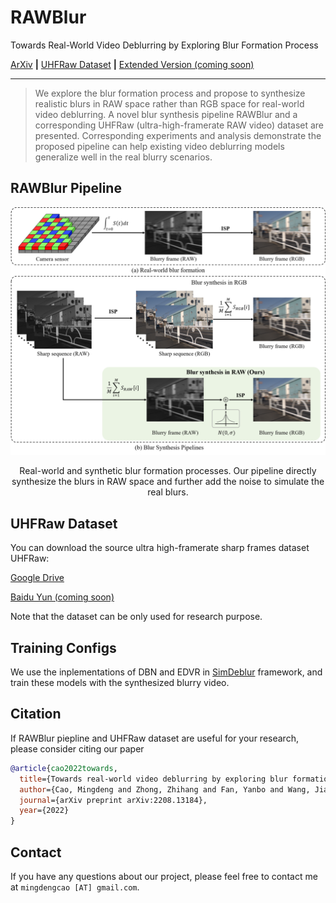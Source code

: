# RAWBlur
Towards Real-World Video Deblurring by Exploring Blur Formation Process

[ArXiv](https://arxiv.org/abs/2208.13184) **|** [UHFRaw Dataset](https://drive.google.com/drive/folders/1hlxTVizoH8-AJGMbS_d-LRRdivSPIvcz?usp=share_link) **|** [Extended Version (coming soon)]()

---

> We explore the blur formation process and propose to synthesize realistic blurs in RAW space rather than RGB space for real-world video deblurring. A novel blur synthesis pipeline RAWBlur and a corresponding UHFRaw (ultra-high-framerate RAW video) dataset are presented. Corresponding experiments and analysis demonstrate the proposed pipeline can help existing video deblurring models generalize well in the real blurry scenarios.

<div aligh="center>
<img src="./assets/teaser.png" align="middle">
</div>

## RAWBlur Pipeline

<div align=center>
<img src="./assets/pipelines.png">
<p>
Real-world and synthetic blur formation processes. Our pipeline directly synthesize the blurs in RAW space and further add the noise to simulate the real blurs.
</p>
</div>

## UHFRaw Dataset

You can download the source ultra high-framerate sharp frames dataset UHFRaw:

[Google Drive](https://drive.google.com/drive/folders/1hlxTVizoH8-AJGMbS_d-LRRdivSPIvcz?usp=share_link)

[Baidu Yun (coming soon)]()

Note that the dataset can be only used for research purpose.

## Training Configs

We use the inplementations of DBN and EDVR in [SimDeblur](https://github.com/ljzycmd/SimDeblur) framework, and train these models with the synthesized blurry video.

## Citation

If RAWBlur piepline and UHFRaw dataset are useful for your research, please consider citing our paper

```bibtex
@article{cao2022towards,
  title={Towards real-world video deblurring by exploring blur formation process},
  author={Cao, Mingdeng and Zhong, Zhihang and Fan, Yanbo and Wang, Jiahao and Zhang, Yong and Wang, Jue and Yang, Yujiu and Zheng, Yinqiang},
  journal={arXiv preprint arXiv:2208.13184},
  year={2022}
}
```

## Contact

If you have any questions about our project, please feel free to contact me at `mingdengcao [AT] gmail.com`.
